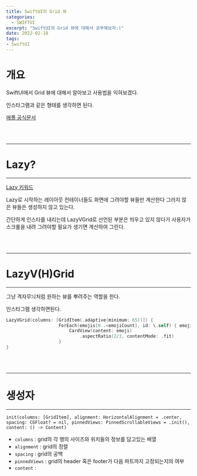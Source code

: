```yaml
---
title: SwiftUI의 Grid 뷰
categories:
  - SWIFTUI 
excerpt: "SwiftUI의 Grid 뷰에 대해서 공부해보자:)"
date: 2022-02-18
tags:
- SwiftUI
---
```




# 개요

SwiftUI에서 Grid 뷰에 대해서 알아보고 사용법을 익혀보겠다.

인스타그램과 같은 형태를 생각하면 된다.

[애플 공식문서](https://developer.apple.com/documentation/swiftui/scrollview)


<br />
<br />

---

# Lazy?

---

[Lazy 키워드](https://sie-kyin.github.io/swift/2022/01/30/property/)

Lazy로 시작하는 레이아웃 컨테이너들도 화면에 그려야할 뷰들만 계산한다 그러지 않은 뷰들은 생성하지 않고 있는다.

간단하게 인스타를 내리는데 LazyVGrid로 선언된 부분은 띄우고 있지 않다가 사용자가 스크롤을 내려 그려야할 필요가 생기면 계산하여 그린다.

<br />
<br />

---

# LazyV(H)Grid

---

그냥 격자무늬처럼 원하는 뷰를 뿌려주는 역할을 한다.

인스타그램 생각하면된다.


```swift
LazyVGrid(columns: [GridItem(.adaptive(minimum: 65))]) {
                    ForEach(emojis[0..<emojiCount], id: \.self) { emoji in
                        CardView(content: emoji)
                            .aspectRatio(2/3, contentMode: .fit)
                    }
}
```
       
       
       
<br />
<br />

---

# 생성자

---

`init(columns: [GridItem], alignment: HorizontalAlignment = .center, spacing: CGFloat? = nil, pinnedViews: PinnedScrollableViews = .init(), content: () -> Content)`

* `columns` :  grid의 각 행의 사이즈와 위치들의 정보를 담고있는 배열
* `alignment` : grid의 정렬
* `spacing` : grid의 공백
* `pinnedViews` : grid의 header 혹은 footer가 다음 파트까지 고정되는지의 여부
* `content` : 
